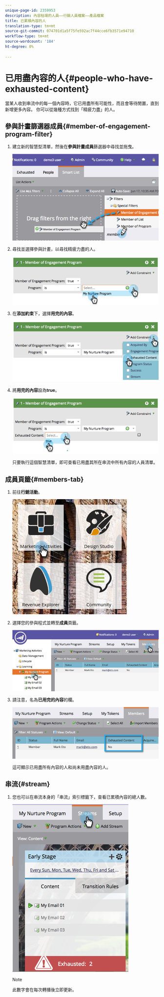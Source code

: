 ```yaml
---
unique-page-id: 2359953
description: 內容枯竭的人員——行銷人員檔案——產品檔案
title: 已累積內容的人
translation-type: tm+mt
source-git-commit: 074701d1a5f75fe592ac7f44cce6fb3571e94710
workflow-type: tm+mt
source-wordcount: '184'
ht-degree: 0%

---
```



# 已用盡內容的人{#people-who-have-exhausted-content}

當某人收到串流中的每一個內容時，它已用盡所有可能性，而且會等待閒置，直到新增更多內容。 你可以從幾種方式找到「精疲力盡」的人。

## 參與計畫篩選器成員{#member-of-engagement-program-filter}

1. 建立新的智慧型清單，然後在&#x200B;**參與計畫成員**&#x200B;篩選器中尋找並拖曳。

   ![](assets/image2014-9-15-18-20-0.png)

1. 尋找並選擇參與計畫，以尋找精疲力盡的人。

   ![](assets/image2014-9-15-18-3a20-3a11.png)

1. 在&#x200B;**添加約束**&#x200B;下，選擇&#x200B;**用完的內容**。

   ![](assets/image2014-9-15-18-3a20-3a17.png)

1. 將&#x200B;**用完的內容**&#x200B;設為&#x200B;**true**。

   ![](assets/image2014-9-15-18-3a20-3a21.png)

   只要執行這個智慧清單，即可查看已用盡其所在串流中所有內容的人員清單。

## 成員頁籤{#members-tab}

1. 前往&#x200B;**行銷活動**。

   ![](assets/ma.png)

1. 選擇您的參與程式並轉至&#x200B;**成員**&#x200B;頁籤。

   ![](assets/memberstab.jpg)

1. 請注意，名為&#x200B;**已用完的內容**&#x200B;的欄。

   ![](assets/image2014-9-15-18-3a21-3a7.png)

   這可顯示已用盡所有內容的人和尚未用盡內容的人。

## 串流{#stream}

1. 您也可以在串流本身的「串流」索引標籤下，查看已累積內容的總人數。

   ![](assets/image2014-9-15-18-3a21-3a38.png)

   >[!NOTE]
   >
   >此數字會在每次轉播後立即更新。
